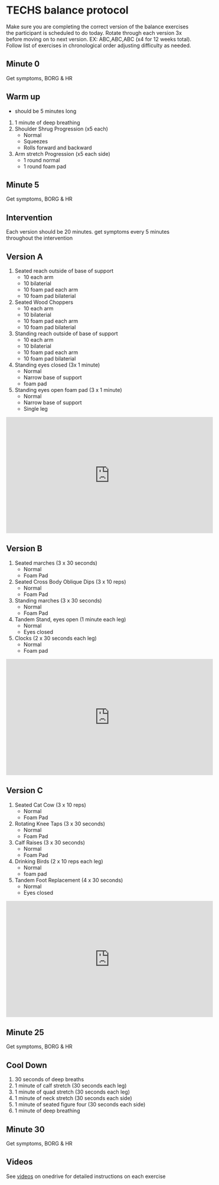 # TECHS balance protocol
Make sure you are completing the correct version of the balance exercises the participant is scheduled to do today. Rotate through each version 3x before moving on to next version. EX: ABC,ABC,ABC (x4 for 12 weeks total). Follow list of exercises in chronological order adjusting difficulty as needed.
## Minute 0
Get symptoms, BORG & HR
## Warm up
- should be 5 minutes long
1. 1 minute of deep breathing
2. Shoulder Shrug Progression (x5 each)
   - Normal
   - Squeezes
   - Rolls forward and backward
3. Arm stretch Progression (x5 each side)
   - 1 round normal
   - 1 round foam pad
## Minute 5
Get symptoms, BORG & HR
## Intervention
Each version should be 20 minutes. get symptoms every 5 minutes throughout the intervention
## Version A
1. Seated reach outside of base of support
    -  10 each arm
    -  10 bilaterial
    -  10 foam pad each arm
    -  10 foam pad bilaterial
2. Seated Wood Choppers
    -  10 each arm
    -  10 bilaterial
    -  10 foam pad each arm
    -  10 foam pad bilaterial
3. Standing reach outside of base of support
    -  10 each arm
    -  10 bilaterial
    -  10 foam pad each arm
    -  10 foam pad bilaterial
4. Standing eyes closed (3x 1 minute)
    -  Normal
    -  Narrow base of support
    -  foam pad
5. Standing eyes open foam pad (3 x 1 minute)
    -  Normal
    -  Narrow base of support
    -  Single leg

<iframe width="560" height="315" src="https://www.youtube.com/embed/gECKvCpeKe4?si=ZkxZE3rjR41arcEj" title="YouTube video player" frameborder="0" allow="accelerometer; autoplay; clipboard-write; encrypted-media; gyroscope; picture-in-picture; web-share" referrerpolicy="strict-origin-when-cross-origin" allowfullscreen></iframe>

## Version B
1. Seated marches (3 x 30 seconds)
    -  Normal
    -  Foam Pad
2. Seated Cross Body Oblique Dips (3 x 10 reps)
    -  Normal
    -  Foam Pad
3. Standing marches (3 x 30 seconds)
    -  Normal
    -  Foam Pad
4. Tandem Stand, eyes open (1 minute each leg)
    -  Normal
    -  Eyes closed
5. Clocks (2 x 30 seconds each leg)
    -  Normal
    -  Foam pad

<iframe width="560" height="315" src="https://www.youtube.com/embed/tXh4nSgLAQ8?si=TelylR7wxyvnB4Qy" title="YouTube video player" frameborder="0" allow="accelerometer; autoplay; clipboard-write; encrypted-media; gyroscope; picture-in-picture; web-share" referrerpolicy="strict-origin-when-cross-origin" allowfullscreen></iframe>

## Version C
1. Seated Cat Cow (3 x 10 reps)
    -  Normal
    -  Foam Pad
2. Rotating Knee Taps (3 x 30 seconds)
    -  Normal
    -  Foam Pad
3. Calf Raises (3 x 30 seconds)
    -  Normal
    -  Foam Pad
4. Drinking Birds (2 x 10 reps each leg)
    -  Normal
    -  foam pad
5. Tandem Foot Replacement (4 x 30 seconds)
    -  Normal
    -  Eyes closed

<iframe width="560" height="315" src="https://www.youtube.com/embed/uNud4H4Ei7w?si=D8c762JsCS7vk4h_" title="YouTube video player" frameborder="0" allow="accelerometer; autoplay; clipboard-write; encrypted-media; gyroscope; picture-in-picture; web-share" referrerpolicy="strict-origin-when-cross-origin" allowfullscreen></iframe>

## Minute 25
Get symptoms, BORG & HR
## Cool Down
1. 30 seconds of deep breaths
2. 1 minute of calf stretch (30 seconds each leg)
3. 1 minute of quad stretch (30 seconds each leg)
4. 1 minute of neck stretch (30 seconds each side)
5. 1 minute of seated figure four (30 seconds each side)
6. 1 minute of deep breathing
## Minute 30
Get symptoms, BORG & HR
## Videos
See [videos](https://northeastern.sharepoint.com/:f:/r/sites/CNElab/Shared%20Documents/General/Projects/TECHS/Interventions/Intervention%20Exercise%20Videos?csf=1&web=1&e=6uEm0m) on onedrive for detailed instructions on each exercise
